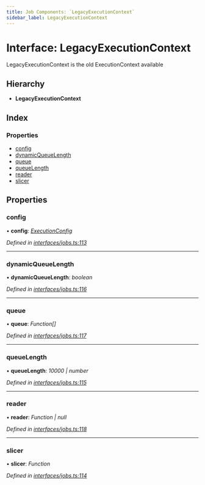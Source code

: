```yaml
---
title: Job Components: `LegacyExecutionContext`
sidebar_label: LegacyExecutionContext
---
```


# Interface: LegacyExecutionContext

LegacyExecutionContext is the old ExecutionContext available

## Hierarchy

* **LegacyExecutionContext**

## Index

### Properties

* [config](legacyexecutioncontext.md#config)
* [dynamicQueueLength](legacyexecutioncontext.md#dynamicqueuelength)
* [queue](legacyexecutioncontext.md#queue)
* [queueLength](legacyexecutioncontext.md#queuelength)
* [reader](legacyexecutioncontext.md#reader)
* [slicer](legacyexecutioncontext.md#slicer)

## Properties

###  config

• **config**: *[ExecutionConfig](executionconfig.md)*

*Defined in [interfaces/jobs.ts:113](https://github.com/terascope/teraslice/blob/d8feecc03/packages/job-components/src/interfaces/jobs.ts#L113)*

___

###  dynamicQueueLength

• **dynamicQueueLength**: *boolean*

*Defined in [interfaces/jobs.ts:116](https://github.com/terascope/teraslice/blob/d8feecc03/packages/job-components/src/interfaces/jobs.ts#L116)*

___

###  queue

• **queue**: *Function[]*

*Defined in [interfaces/jobs.ts:117](https://github.com/terascope/teraslice/blob/d8feecc03/packages/job-components/src/interfaces/jobs.ts#L117)*

___

###  queueLength

• **queueLength**: *10000 | number*

*Defined in [interfaces/jobs.ts:115](https://github.com/terascope/teraslice/blob/d8feecc03/packages/job-components/src/interfaces/jobs.ts#L115)*

___

###  reader

• **reader**: *Function | null*

*Defined in [interfaces/jobs.ts:118](https://github.com/terascope/teraslice/blob/d8feecc03/packages/job-components/src/interfaces/jobs.ts#L118)*

___

###  slicer

• **slicer**: *Function*

*Defined in [interfaces/jobs.ts:114](https://github.com/terascope/teraslice/blob/d8feecc03/packages/job-components/src/interfaces/jobs.ts#L114)*
